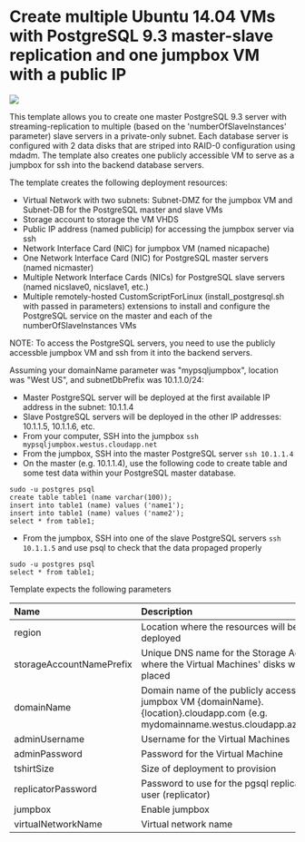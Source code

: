 # Create multiple Ubuntu 14.04 VMs with PostgreSQL 9.3 master-slave replication and one jumpbox VM with a public IP

<a href="https://azuredeploy.net/" target="_blank">
    <img src="http://azuredeploy.net/deploybutton.png"/>
</a>

This template allows you to create one master PostgreSQL 9.3 server with streaming-replication to multiple (based on the 'numberOfSlaveInstances' parameter) slave servers in a private-only subnet. Each database server is configured with 2 data disks that are striped into RAID-0 configuration using mdadm. The template also creates one publicly accessible VM to serve as a jumpbox for ssh into the backend database servers.

The template creates the following deployment resources:
* Virtual Network with two subnets: Subnet-DMZ for the jumpbox VM and Subnet-DB for the PostgreSQL master and slave VMs
* Storage account to storage the VM VHDS
* Public IP address (named publicip) for accessing the jumpbox server via ssh
* Network Interface Card (NIC) for jumpbox VM (named nicapache)
* One Network Interface Card (NIC) for PostgreSQL master servers (named nicmaster)
* Multiple Network Interface Cards (NICs) for PostgreSQL slave servers (named nicslave0, nicslave1, etc.)
* Multiple remotely-hosted CustomScriptForLinux (install_postgresql.sh with passed in parameters) extensions to install and configure the PostgreSQL service on the master and each of the numberOfSlaveInstances VMs

NOTE: To access the PostgreSQL servers, you need to use the publicly accessble jumpbox VM and ssh from it into the backend servers.

Assuming your domainName parameter was "mypsqljumpbox", location was "West US", and subnetDbPrefix was 10.1.1.0/24:
* Master PostgreSQL server will be deployed at the first available IP address in the subnet: 10.1.1.4
* Slave PostgreSQL servers will be deployed in the other IP addresses: 10.1.1.5, 10.1.1.6, etc.
* From your computer, SSH into the jumpbox `ssh mypsqljumpbox.westus.cloudapp.net`
* From the jumpbox, SSH into the master PostgreSQL server `ssh 10.1.1.4`
* On the master (e.g. 10.1.1.4), use the following code to create table and some test data within your PostgreSQL master database.

```
sudo -u postgres psql
create table table1 (name varchar(100));
insert into table1 (name) values ('name1');
insert into table1 (name) values ('name2');
select * from table1;
```

* From the jumpbox, SSH into one of the slave PostgreSQL servers `ssh 10.1.1.5` and use psql to check that the data propaged properly

```
sudo -u postgres psql
select * from table1;
```

Template expects the following parameters

| Name   | Description    |
|:--- |:---|
| region | Location where the resources will be deployed |
| storageAccountNamePrefix  | Unique DNS name for the Storage Account where the Virtual Machines' disks will be placed |
| domainName | Domain name of the publicly accessible jumpbox VM {domainName}.{location}.cloudapp.com (e.g. mydomainname.westus.cloudapp.azure.com)|
| adminUsername  | Username for the Virtual Machines  |
| adminPassword  | Password for the Virtual Machine  |
| tshirtSize  | Size of deployment to provision |
| replicatorPassword | Password to use for the pgsql replication user (replicator) |
| jumpbox | Enable jumpbox |
| virtualNetworkName | Virtual network name |
